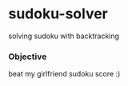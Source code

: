 # sudoku-solver
 solving sudoku with backtracking
### Objective
 beat my girlfriend sudoku score :)
